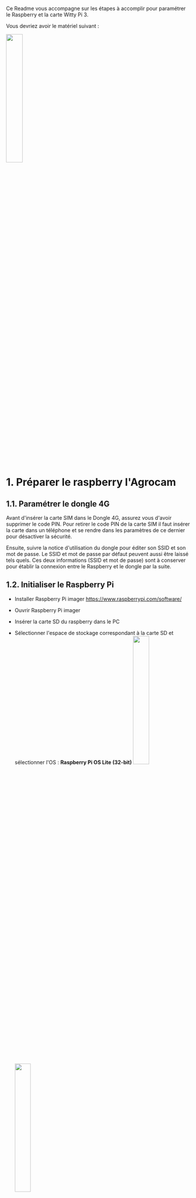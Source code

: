 Ce Readme vous accompagne sur les étapes à accomplir pour paramétrer le Raspberry et la carte Witty Pi 3. 

Vous devriez avoir le matériel suivant : 

<img src="https://user-images.githubusercontent.com/93132152/190139861-a0678fe1-11a7-469f-9545-627c0b963aad.png" width=30% height=30%>

# 1. Préparer le raspberry l'Agrocam 
## 1.1. Paramétrer le dongle 4G
Avant d'insérer la carte SIM dans le Dongle 4G, assurez vous d'avoir supprimer le code PIN. Pour retirer le code PIN de la carte SIM il faut insérer la carte dans un téléphone et se rendre dans les paramètres de ce dernier pour désactiver la sécurité.

Ensuite, suivre la notice d'utilisation du dongle pour éditer son SSID et son mot de passe. Le SSID et mot de passe par défaut peuvent aussi être laissé tels quels. Ces deux informations (SSID et mot de passe) sont à conserver pour établir la connexion entre le Raspberry et le dongle par la suite.

## 1.2. Initialiser le Raspberry Pi
- Installer Raspberry Pi imager https://www.raspberrypi.com/software/
- Ouvrir Raspberry Pi imager
- Insérer la carte SD du raspberry dans le PC

- Sélectionner l'espace de stockage correspondant à la carte SD et sélectionner l'OS : **Raspberry Pi OS Lite (32-bit)**
<img src="https://user-images.githubusercontent.com/93132152/169273540-02b78e90-f551-4a8f-ac33-b90f7be4cffa.png" width=30% height=30%>  <img src="https://user-images.githubusercontent.com/93132152/169275055-28434132-3a4c-42e0-8752-84e8525d4922.png" width=30% height=30%>

- Dans les paramètres <img src="https://user-images.githubusercontent.com/93132152/169275716-50c48613-8d7e-4b10-8681-f49c881cf00c.png" width=4% height=4%>:
    - Activer le SSH
    - Définir un mot de passe pour le Raspberry et un nom d'utilisateur (conserver "pi")
    - Définir les paramètres Wifi (SSID, Password, pays (FR)) du dongle 4G. ** Bien penser à modifier le paramètre Wireless LAN country avec "FR"**
<img src="https://user-images.githubusercontent.com/93132152/169276815-ce32ffe7-997c-40b8-b6e8-bc613ae2f673.png" width=30% height=30%>
- Cliquer sur "save" puis sur "écrire"
- L'écriture peut prendre du temps, n'hésitez pas à faire les installations de la partie 3 en attendant

## 1.3. Installer les logiciels pour la suite
- Installer [WinSCP](https://winscp.net/eng/download.php) sur votre PC. Ce logiciel permet de se connecter au raspberry en SSH, de parcourir ses fichier et d'interagir avec le terminal de commandes.
- Installer [Network analyzer](https://play.google.com/store/apps/details?id=net.techet.netanalyzerlite.an&hl=fr&gl=US) sur votre smartphone. Cette application permet de scaner un réseau wifi et de trouver les appareils (leur adresse IP) qui y sont connectés.

## 1.4. Réaliser les branchements
- Insérer la carte SD dans le raspberry
- Brancher la Picam. Attention au sens de branchement de la nappe de cable _(cf. photo ci-dessous)_. Attention les connecteurs sont fragiles, à manipuler avec précautions.
<img src="https://www.raspberrypi.com/app/uploads/2016/05/2016-05-15-16.32.19-768x576.jpg" width=20% height=20%>

- Brancher le dongle 4G au Raspberry sur le port **"USB"** _cf. photo ci-dessous_
- Brancher l'alimentation sur le port **"PWR IN"** _cf. photo ci-dessous_
<img src="https://user-images.githubusercontent.com/93132152/169502193-72963340-17c8-46ee-b322-8d32348ea31f.png"  width=30% height=30%>

## 1.5. Se connecter au Raspberry depuis un PC

- Connecter un smartphone au réseau du dongle 4G (avec SSID et mot de passe précédemment paramétrés)
- Avec l'application mobile Network Analyzer cliquer sur "Scan" et identifier l'adresse IP du raspberry Pi:
<img src="https://user-images.githubusercontent.com/93132152/170043338-0604e7d1-208b-4c6d-9920-a58e33a77620.png"  width=20% height=20%>

- Sur PC, ouvrir WinSCP et créer une nouvelle session de connexion au Raspberry <img src="https://user-images.githubusercontent.com/93132152/170044340-fa6d77ba-f569-444e-ae02-0d12b61ad0e1.png"  width=10% height=10%>. Saisir les informations suivantes : Protocole de fichier : **SFTP**; Nom d'hôte : **IP obtenue sur Network analyzer**; Nom d'utilisateur : **pi** (sauf changement); Mot de passe : **défini partie 2**
- Depuis WinSCP ouvrir Putty <img src="https://user-images.githubusercontent.com/93132152/170045029-048df6d8-c55e-4bcc-b4fd-a2b8707ec859.png"  width=2% height=2%>
- Un terminal de commande s'ouvre et vous demande un mot de passe. Il s'agit toujours du même défini à la partie 2. Le mot de passe ne s'affiche pas mais appuyer su r "entrer" et ça marche.

## 1.6. Installer les librairies 
Les parties ci-dessous ne sont pas nécessaires mais il est possible que si le reste ne fonctionne pas, le problème vienne de là.

**Si le servomoteur ne marche pas**, les GPIO ne sont peut-être pas activés. Ouvrir les paramètres ```sudo raspi-config``` puis suivre les étapes :```3 Interface Options/RemoteGPIO/YES/Finish/RebootYes``` A priori pas besoin de ça

### 1.6.1 Installer git 
```
sudo apt-get install git
```
### 1.6.2 Installer WiringPi
```
git clone https://github.com/WiringPi/WiringPi.git
cd WiringPi
git pull origin
./build
cd ..
```
### 1.6.3 Installer pip et python-dotenv
Cela peut prendre un peu de temps 
```
sudo apt-get install python3-pip
pip install python-dotenv
sudo cp -R /home/pi/.local/lib/python3.9/site-packages/dotenv /usr/lib/python3.9 
```
*On déplace la librairie pour qu'elle soit trouvée en démarrage automatique*

### 1.6.4 Installer smbus
```
pip install smbus
sudo cp -R /home/pi/.local/lib/python3.9/site-packages/smbus.cpython-39-arm-linux-gnueabihf.so /usr/lib/python3.9
sudo cp -R /home/pi/.local/lib/python3.9/site-packages/smbus-1.1.post2.dist-info/ /usr/lib/python3.9
```
*On déplace la librairie pour qu'elle soit trouvée en démarrage automatique*

### 1.6.5 Activer le bus I2C
Ouvrir les paramètres ```sudo raspi-config``` puis suivre les étapes :```3 Interface Options/I2C/YES/Finish```

# 2. Programmer l'allumage de l'Agrocam avec la carte WittyPi
A partir de cette étape, cette branche diffère fortement de la branche main. On va pouvoir paramétrer l'allumage du raspberry grâce à la carte Witty Pi 3

## 2.1 Installer WittyPi
Installer WittyPi avec les lignes de commandes suivantes.
```
wget http://www.uugear.com/repo/WittyPi3/install.sh
sudo sh install.sh
```
Puis éteindre le raspberry avec ```sudo shutdown -h now``` puis passer à l'étape d'après.
Une fois le raspberry éteint, débrancher l'alimentation électrique.

## 2.2 Connecter la carte WittyPi 3 au Raspberry
Insérer une pile 3V (si possible rechargeable et fourni avec la carte WittyPi 3) dans l'emplacement prévu à cette effet sur la carte Witty Pi

Les broches s'emboitent de la manière suivante.

<img src="https://user-images.githubusercontent.com/93132152/197517482-6a5a1459-3894-4c51-946a-7dcf6b49754d.jpg" width=30% height=30%>

## 2.3 Paramétrer le WittyPi
Brancher l'alimentation électrique directement sur la carte Witty Pi (l'alimentation du raspberry a été débranché en 2.1), c'est cette carte qui va ensuite gérer l'alimentation du raspberry. Pour que le raspberry démarre (en attendant qu'on lui donne un planing de mise en route), il faut appuyer sur le bouton poussoir de la carte Witty Pi. Lors de cette première mise en route, il est possible que le Dongle 4G ne s'allume pas. Il suffit de le débrancher et rebrancher.

<img src="https://user-images.githubusercontent.com/93132152/197518071-94065c91-ed4a-4cee-8cfb-99ead7fd86a6.jpg" width=30% height=30%>

Se connecter au Raspberry comme dans la partie 1.5, ouvrir le terminal de commande et démarrer WittyPi avec la commande suivante :
```
sudo ./wittypi/wittyPi.sh
```
Une liste de paramètre et de fonctionnalités s'affichent. Dans l'ordre nous allons procéder ainsi :
1. ```3.Synchronize time``` taper 3 et entrer
2. ```7. Set low voltage threshold``` taper 7 et entrer puis saisir 6,5V et entrer
3. ```9. View/change other settings...``` taper 9 et entrer. Ensuite suivre les instructions pour chaque paramètre. Attention lorsqu'un paramètre est validé on revient au menu initial, il faut donc revenir dans ```9. View/change other settings...```

| Paramètre  | Valeur |
| ------------- | ------------- |
| Default state when powered  | OFF  |
| Power cut delay after shutdown  | Inchangé  |
| Pulsing interval during sleep  | 8  |
| White LED duration  | 0  |
| Dummy load duration  | 0  |
| Vin adjustment | Inchangé  |
| Vout adjustment  | Inchangé  |
| Iout adjustment  | Inchangé  |

4. ```5. Schedule next startup``` taper 5 et entrer. Ensuite taper la chaine de caractère correspondant à votre fréquence d'acquisition. Exemple ```?? 12:00:00``` pour déclencher tous les jours à midi ou ```?? ??:15:00``` pour tous les jours et toutes les heures à la 15e minute. Pour faire plusieurs démarrages en une journée il faudra faire un paramétrage plus complexe. Voir le [guide d'utilisateur](https://www.uugear.com/doc/WittyPi3_UserManual.pdf) de la carte qui est très bien fait.

5. ```11. Exit``` taper 11 et entrer

## 2.4 Récupérer l'adresse I2C de la carte WittyPi
Cette adresse est nécessaire pour la lecture de la tension de la batterie. Pour obtenir l'adresse, saisir la commande suivante :

```
i2cdetect -y 1
```

Il n'y a qu'une seule adresse qui est détectée, c'est celle du WittyPi, ici c'est l'adresse 0x08 :
```
0  1  2  3  4  5  6  7  8  9  a  b  c  d  e  f
00:                         08 -- -- -- -- -- -- --
10: -- -- -- -- -- -- -- -- -- -- -- -- -- -- -- --
20: -- -- -- -- -- -- -- -- -- -- -- -- -- -- -- --
30: -- -- -- -- -- -- -- -- -- -- -- -- -- -- -- --
40: -- -- -- -- -- -- -- -- -- -- -- -- -- -- -- --
50: -- -- -- -- -- -- -- -- -- -- -- -- -- -- -- --
60: -- -- -- -- -- -- -- -- -- -- -- -- -- -- -- --
70: -- -- -- -- -- -- -- --
```

# 3 Finaliser les branchements
- Brancher le servo moteur sur les broches du WittyPi. Le fil rouge du servo est relié à une **broche 5V**, le fil noir à une **broche GND**, et le fil restant (blanc, jaune) à la **broche GPIO 18** _cf.figures ci-dessous_
- Connecter les **broches GPIO 24 et GND** à l'aide d'un [cavalier](https://fr.rs-online.com/web/p/cavaliers-et-shunts/2518682?cm_mmc=FR-PLA-DS3A-_-google-_-CSS_FR_FR_Connecteurs_Whoop-_-(FR:Whoop!)+Cavaliers+et+Shunts+(2)-_-2518682&matchtype=&pla-321137858785&gclid=Cj0KCQjwhLKUBhDiARIsAMaTLnFPSjXNxxk7wiwrSQBFsIqT5VfPuMc_Ay4DvPVhzphmNF9wRRBNoIkaAl6-EALw_wcB&gclsrc=aw.ds)_(cf.figures ci-dessous_). Dans cette position l'Agrocam fonctionnera normalement, c'est à dire qu'elle s'éteindra après avoir pris une photo. Pour empêcher cela on peut basculer le cavalier entre la **broche 3,3V** et la **broche GPIO 24** ainsi l'Agrocam ne s'éteint pas et il est possible d'en prendre le contrôle (partie 7).

<img src="https://user-images.githubusercontent.com/93132152/170041886-8d5a046a-65c0-40ad-a286-e73cacb53113.png" width=20% height=20%>   <img src="https://user-images.githubusercontent.com/93132152/197519706-921a3b5f-f67a-4390-966c-3d595dfbf825.jpg" width=30% height=30%>


# 4 Ajouter les fichiers sur le raspberry pi
Cette opération peut se faire depuis WinSCP en glissant et déposant les fichiers
## 4.1 Le script de l'Agrocam
Glisser déposer Agrocam_raspberry.sh dans /home/pi

Donner tous les droits au script _(première ligne ci-dessous)_ et effacer les "\r" et "r" de fin de ligne _(2e ligne ci-dessous, cela n'est pas toujours nécessaire mais ces caractère spéciaux on pu être ajouté si le script a été édité sur un outil Windows, Visual Studio Code par exemple)_
```
chmod 777 Agrocam_raspberry.sh
sed -i -e 's/\r$//' Agrocam_raspberry.sh
```
**Attention :** Le script Agrocam_raspberry.sh contient ```sudo shutdown -h now``` à la fin qui éteint l'Agrocam. Pour débugger le script (c'est-à-dire reprendre la main dessus) il est recommandé de commenter cette ligne _cf. partie 7_

## 4.2 Les variables d'environnement
Maintenant on va déposer dans un fichier séparé du script les variables qui permettent de se connecter au serveur FTP où seront envoyées et stockées les photos.

Depuis WinSCP, glisser déposer .env dans ```/home/pi``` une fois modifié avec les informations pertinentes entre les "" (hostname,user,password) et la valeur de I2CAdress. Ce fichier contient les informations d'authentification pour accéder au serveur FTP sur lequel les photos seront sauvegardées. Ce fichier contient également l'adrese I2C de la carte WittyPi (obtenu en 2.4), cette variable est un entier. Par exemple si le port I2C est 0x08, taper simplement ```I2CAdress=8```. Attention le fichier peut être caché.

Le fichier peut aussi être crée depuis le terminal :
```
touch .env
sudo nano .env
```
Contenu de .env
```
hostname = ""
user = ""
password =""
I2CAdress=
```

# 5 Démarrer le script au reboot
Cette partie permet de démarrer le script ```Agrocam_raspberry.sh``` au démarrage. Attention, le script éteint le raspberry à la fin de son exécution. Cette extinction n'a pas lieu si ```controlPin==1```, il faut donc brancher le GPIO 24 au 3,3v pour que l'Agrocam reste allumée _cf. partie 7._

Ouvrir le crontab 
```
sudo crontab -e
```
Puis sélectionner ```1. /bin/nano``` en tapant ```1```
Ajouter une ligne à la fin du crontab :
```
@reboot sudo /home/pi/Agrocam_raspberry.sh 
```
Ajouter ```>> /var/log/Agrocam.log 2>&1``` à la ligne précédente pour créer un fichier de log pour débugger

Enfin éteindre l'Agrocam avec : ```sudo shutdown -h now```

# 6 Demarrer l'Agrocam
## 6.1 Passer sur l'alimentation batterie

## 6.2 Relancer l'Agrocam
Pour relancer l'Agrocam, appuyer sur le bouton poussoir : elle devrait s'allumer, actionner le servomoteur, prendre une photo, réactionner le servomoteur, envoyer la photo sur le serveur et enfin s'éteindre.

# 7 Debugger l'Agrocam
Le script ```Agrocam_raspberry.sh``` éteint l'Agrocam à la fin de son exécution, une fois cette partie 1 terminée il serait donc impossible de se connecter au raspberry en SSH car le script ```Agrocam_raspberry.sh``` est lancé à chaque démarrage _(cf. partie 1.8)_. La solution consiste donc à empêcher que le script n'aille jusqu'au bout lorsqu'on le désire. Pour celà il y a une boucle en python à la fin du script qui tourne indéfiniement si le port GPIO 24 est "TRUE" donc connecté au 3,3V **(à l'aide du cavalier)**:
```
python << END_OF_PYTHON
import time
import RPi.GPIO as GPIO
controlPin=24
GPIO.setmode(GPIO.BCM)
GPIO.setup(controlPin, GPIO.IN)
i=1
while (GPIO.input(controlPin) == 1) :
	time.sleep(5)
	print("ControlPin is not LOW. i = ", i)
	i += 1
END_OF_PYTHON
```
Ci-dessous la position du cavalier pour que le script n'éteigne pas l'Agrocam à la fin de son exécution :
<img src="https://user-images.githubusercontent.com/93132152/197520127-1235e3c9-2c6c-40fe-a818-20d08dc6f98e.jpg" width=30% height=30%>


## 2.4 Tester l'Agrocam
Une fois ces étapes terminées. Eteindre l'Agrocam ```sudo shutdown -h now ``` puis repositionner le cavalier en position initiale.
Vous pouvez débrancher l'alimentation et connecter les cellules Li-ion comme sur la photo ci-dessous. Cette [vidéo](https://www.youtube.com/watch?v=nqwYTafg8Z0) vous explique comment réaliser la connectique mâle du XH2.54 sur les fils du boitier d'alimentation.


<img src="https://user-images.githubusercontent.com/93132152/190140109-795cd432-3d9a-4398-b5f2-6af661773ff9.png" width=30% height=30%>


Enfin pour tester le cadrage vous pouvez appuyer à n'importe quel moment sur le bouton poussoir de la Witty Pi 3 pour faire une photo. La caméra démarrera automatiquement à l'heure prédéfinie.
